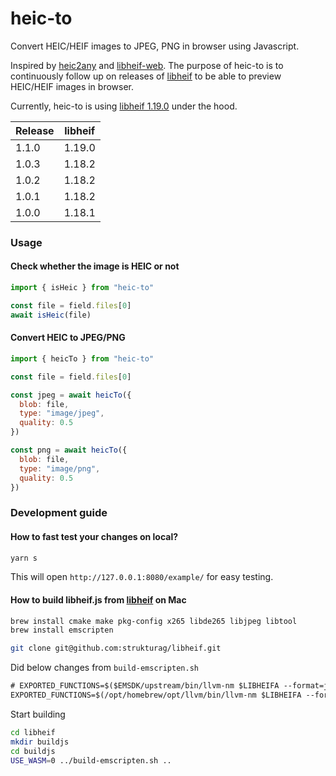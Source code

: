 # heic-to

Convert HEIC/HEIF images to JPEG, PNG in browser using Javascript.

Inspired by [heic2any](https://github.com/alexcorvi/heic2any) and [libheif-web](https://github.com/joutvhu/libheif-web). The purpose of heic-to is to continuously follow up on releases of [libheif](https://github.com/strukturag/libheif) to be able to preview HEIC/HEIF images in browser.

Currently, heic-to is using [libheif 1.19.0](https://github.com/strukturag/libheif/releases/tag/v1.19.0) under the hood. 

| Release  | libheif  |
| -------- | -------- |
| 1.1.0    | 1.19.0   | 
| 1.0.3    | 1.18.2   |
| 1.0.2    | 1.18.2   |
| 1.0.1    | 1.18.2   |
| 1.0.0    | 1.18.1   |

### Usage

#### Check whether the image is HEIC or not 

```js
import { isHeic } from "heic-to"

const file = field.files[0]
await isHeic(file)
```

#### Convert HEIC to JPEG/PNG


```js
import { heicTo } from "heic-to"

const file = field.files[0]

const jpeg = await heicTo({
  blob: file,
  type: "image/jpeg",
  quality: 0.5
})

const png = await heicTo({
  blob: file,
  type: "image/png",
  quality: 0.5
})
```

### Development guide

#### How to fast test your changes on local?

```bash
yarn s
```

This will open `http://127.0.0.1:8080/example/` for easy testing.

#### How to build libheif.js from [libheif](https://github.com/strukturag/libheif) on Mac

```bash
brew install cmake make pkg-config x265 libde265 libjpeg libtool
brew install emscripten

git clone git@github.com:strukturag/libheif.git
```

Did below changes from `build-emscripten.sh`
```diff
# EXPORTED_FUNCTIONS=$($EMSDK/upstream/bin/llvm-nm $LIBHEIFA --format=just-symbols | grep "^heif_\|^de265_\|^aom_" | grep "[^:]$" | sed 's/^/_/' | paste -sd "," -)
EXPORTED_FUNCTIONS=$(/opt/homebrew/opt/llvm/bin/llvm-nm $LIBHEIFA --format=just-symbols | grep "^heif_\|^de265_\|^aom_" | grep "[^:]$" | sed 's/^/_/' | paste -sd "," -)
```

Start building
```bash
cd libheif
mkdir buildjs
cd buildjs
USE_WASM=0 ../build-emscripten.sh ..
```

